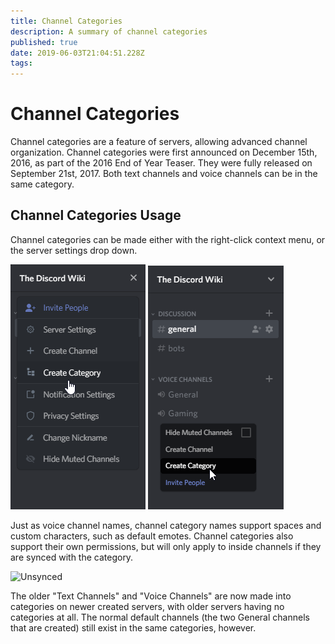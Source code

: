 ```yaml
---
title: Channel Categories
description: A summary of channel categories
published: true
date: 2019-06-03T21:04:51.228Z
tags: 
---
```


# Channel Categories
Channel categories are a feature of servers, allowing advanced channel organization. Channel categories were first announced on December 15th, 2016, as part of the 2016 End of Year Teaser. They were fully released on September 21st, 2017. Both text channels and voice channels can be in the same category.

## Channel Categories Usage
Channel categories can be made either with the right-click context menu, or the server settings drop down.  

![Server dropdown | Create Category](uploads/channel-categories/domxe-7-g-1.png "Server dropdown | Create Category") ![Server right click | Create Category](uploads/channel-categories/giafdxw-1.png "Server right click | Create Category")

Just as voice channel names, channel category names support spaces and custom characters, such as default emotes. Channel categories also support their own permissions, but will only apply to inside channels if they are synced with the category. 

![Unsynced](uploads/uchannel-categories/b-6-dd-3-jj-1.png "Unsynced")

The older "Text Channels" and "Voice Channels" are now made into categories on newer created servers, with older servers having no categories at all. The normal default channels (the two General channels that are created) still exist in the same categories, however.




